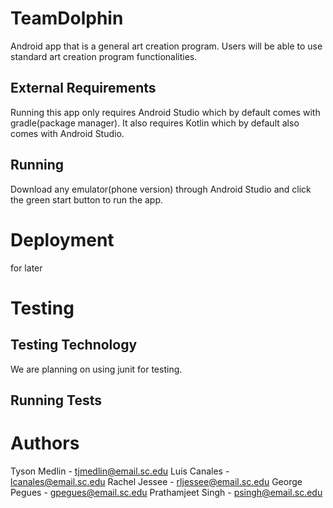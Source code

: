 # TeamDolphin

Android app that is a general art creation program. Users will be able to use standard art creation program functionalities.


## External Requirements

Running this app only requires Android Studio which by default comes with gradle(package manager).
It also requires Kotlin which by default also comes with Android Studio.


## Running

Download any emulator(phone version) through Android Studio and click the green start button to run the app.

# Deployment

for later

# Testing


## Testing Technology

We are planning on using junit for testing.

## Running Tests


# Authors

Tyson Medlin        -   tjmedlin@email.sc.edu
Luis Canales        -   lcanales@email.sc.edu
Rachel Jessee       -   rljessee@email.sc.edu
George Pegues       -   gpegues@email.sc.edu
Prathamjeet Singh   -   psingh@email.sc.edu